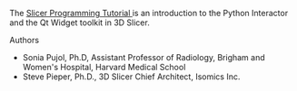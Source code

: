 The <a href="http://github.com/spujol/SlicerProgrammingTutorial/Slicer5_ProgrammingTutorial_SoniaPujol-StevePieper.pdf" target="_blank"> Slicer Programming Tutorial </a> is an introduction to the Python Interactor and the Qt Widget toolkit in 3D Slicer. 

Authors
* Sonia Pujol, Ph.D, Assistant Professor of Radiology, Brigham and Women's Hospital, Harvard Medical School
* Steve Pieper, Ph.D., 3D Slicer Chief Architect, Isomics Inc.



